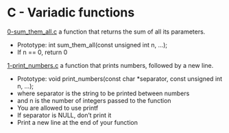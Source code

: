 # C - Variadic functions

[0-sum_them_all.c](./0-sum_them_all.c)
a function that returns the sum of all its parameters.

- Prototype: int sum_them_all(const unsigned int n, ...);
- If n == 0, return 0

[1-print_numbers.c](./1-print_numbers.c)
a function that prints numbers, followed by a new line.

- Prototype: void print_numbers(const char \*separator, const unsigned int n, ...);
- where separator is the string to be printed between numbers
- and n is the number of integers passed to the function
- You are allowed to use printf
- If separator is NULL, don’t print it
- Print a new line at the end of your function
